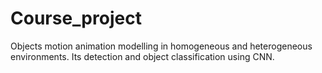 # Course_project
Objects motion animation modelling in homogeneous and heterogeneous environments. 
Its detection and object classification using CNN.
